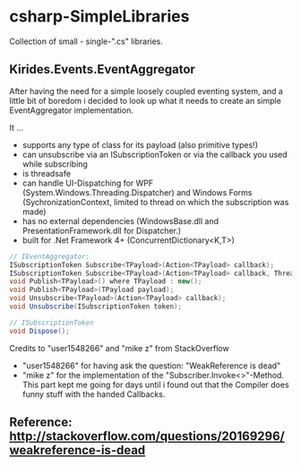 # csharp-SimpleLibraries
Collection of small - single-".cs" libraries.

## Kirides.Events.EventAggregator

After having the need for a simple loosely coupled eventing system, and a little bit of boredom i decided to look up what it needs to create an simple EventAggregator implementation.

It ...
- supports any type of class for its payload (also primitive types!)
- can unsubscribe via an ISubscriptionToken or via the callback you used while subscribing
- is threadsafe
- can handle UI-Dispatching for WPF (System.Windows.Threading.Dispatcher) and Windows Forms (SychronizationContext, limited to thread on which the subscription was made)
- has no external dependencies (WindowsBase.dll and PresentationFramework.dll for Dispatcher.)
- built for .Net Framework 4+ (ConcurrentDictionary<K,T>)

```csharp
// IEventAggregator:
ISubscriptionToken Subscribe<TPayload>(Action<TPayload> callback);
ISubscriptionToken Subscribe<TPayload>(Action<TPayload> callback, ThreadOption threadOption);
void Publish<TPayload>() where TPayload : new();
void Publish<TPayload>(TPayload payload);
void Unsubscribe<TPayload>(Action<TPayload> callback);
void Unsubscribe(ISubscriptionToken token);

// ISubscriptionToken
void Dispose();
```

Credits to "user1548266" and "mike z" from StackOverflow  
- "user1548266" for having ask the question: "WeakReference is dead"  
- "mike z" for the implementation of the "Subscriber.Invoke<>"-Method.  
This part kept me going for days until i found out that the Compiler does funny stuff with the handed Callbacks.  

Reference: http://stackoverflow.com/questions/20169296/weakreference-is-dead
----
